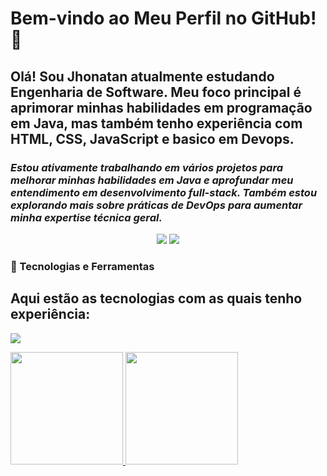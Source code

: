 <h1> Bem-vindo ao Meu Perfil no GitHub!🤙</h1>


<h2>Olá! Sou Jhonatan atualmente estudando Engenharia de Software. Meu foco principal é aprimorar minhas habilidades em programação em Java, mas também tenho experiência com HTML, CSS, JavaScript e basico em Devops.</h2>
<h3> <i> Estou ativamente trabalhando em vários projetos para melhorar minhas habilidades em Java e aprofundar meu entendimento em desenvolvimento full-stack. Também estou explorando mais sobre práticas de DevOps para aumentar minha expertise técnica geral. </i></h3>


 
<div align="center">
<a href = "mailto:contato@jholmarco1706@gmail.com"><img loading="lazy" src="https://img.shields.io/badge/Gmail-D14836?style=for-the-badge&logo=gmail&logoColor=white" target="_blank"></a>
<a href="https://www.linkedin.com/in/jhontanmarco" target="_blank"><img loading="lazy" src="https://img.shields.io/badge/-LinkedIn-%230077B5?style=for-the-badge&logo=linkedin&logoColor=white" target="_blank"></a>   
</div>

 <div>
<p>
  <h3> 🚀 Tecnologias e Ferramentas </h3>
  <h2>Aqui estão as tecnologias com as quais tenho experiência: </h2>
  <a href="https://skillicons.dev">
    <img src="https://skillicons.dev/icons?i=git,html,css,js,java,postman" />
  </a>
</p>
 </div>

<div>
<a href="https://github.com/seu-usuário-aqui">
<img loading="lazy" height="180em" src="https://github-readme-stats.vercel.app/api/top-langs/?username=JhonatanDevv&layout=compact&langs_count=7&theme=dracula"/>
<img loading="lazy" height="180em" src="https://github-readme-stats.vercel.app/api?username=JhonatanDevv&show_icons=true&theme=dracula&include_all_commits=true&count_private=true"/>
</div>
<br>
